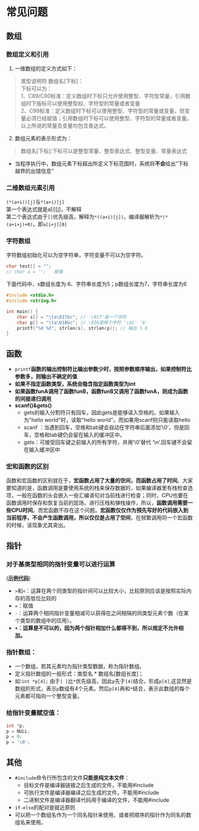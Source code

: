 # 常见问题

## 数组

### **数组定义和引用**
1. 一维数组的定义方式如下：
> 类型说明符 数组名[下标]：<br/>
> 下标可以为：<br/>
> 1、C89/C90标准：定义数组时下标只允许使用整型、字符型常量，引用数组时下版标可以使用整型权、字符型的常量或者变量<br/>
> 2、C99标准：定义数组时下标可以使用整型、字符型的常量或变量，但变量必须已经赋值；引用数组时下标可以使用整型、字符型的常量或者变量。以上所说的常量及变量均包含表达式。


2. 数组元素的表示形式为：
> 数组名[下标];下标可以是整型常量、整型表达式、整型变量、常量表达式

+ 当程序执行中，数组元素下标超出所定义下标范围时，系统将**不会**给出“下标越界的出错信息”

### 二维数组元素引用
`(*(a+i))[j]`与`*(a+i)[j]`<br/>
第一个表达式就是a[i][j]，不解释<br/>
第二个表达式由于`[]`优先级高，解释为`*((a+i)[j])`，编译器解析为`*(*(a+i+j)+0)`，即`a[i+j][0]`

### 字符数组
字符数组初始化可以为空字符串，字符变量不可以为空字符。
```c
char test[] = "";
// char a = '';   报错
```

下面代码中，s数组长度为 6、字符串长度为5；p数组长度为7，字符串长度为6
```c
#include <stdio.h>
#include <string.h>

int main() {
    char s[] = "\ta\017bc"; // '\017'是一个字符
    char p[] = "\ta\018bc"; // \018是两个字符 '\01' '8'
    printf("%d %d", strlen(s), strlen(p)); // 输出 5 6
}
```
## 函数
+ `printf`**函数的输出控制符比输出参数少时，按照参数顺序输出，如果控制符比参数多，则输出不确定的值**
+ **如果不指定函数类型，系统会隐含指定函数类型为int**
+ **如果函数funA调用了函数funB，函数funB又调用了函数funA，则成为函数的间接递归调用**
+ **scanf()&gets()**
    + gets的输入分割符只有回车，因此gets是能够读入空格的。如果输入为"hello world"时，读取"hello world"。而如果用scanf则只能读取hello
    + scanf ：当遇到回车，空格和tab键会自动在字符串后面添加’\0’，但是回车，空格和tab键仍会留在输入的缓冲区中。
    + gets：可接受回车键之前输入的所有字符，并用’\0’替代 ‘\n’.回车键不会留在输入缓冲区中
### 宏和函数的区别
函数和宏函数的区别就在于，**宏函数占用了大量的空间，而函数占用了时间**。大家要知道的是，函数调用是要使用系统的栈来保存数据的，如果编译器里有栈检查选项，一般在函数的头会嵌入一些汇编语句对当前栈进行检查；同时，CPU也要在函数调用时保存和恢复当前的现场，进行压栈和弹栈操作，所以，**函数调用需要一 些CPU时间**。而宏函数不存在这个问题。**宏函数仅仅作为预先写好的代码嵌入到当前程序，不会产生函数调用，所以仅仅是占用了空间**，在频繁调用同一个宏函数的时候，该现象尤其突出。

## 指针
### 对于基类型相同的指针变量可以进行运算
([**示例代码**](/c/case/#指针运算))
+ `>`和`<`：运算在两个同类型的指针间可以比较大小，比较原则应该是按照实际内存的高低位比较的
+ `=`：赋值
+ `-`：运算两个相同指针变量相减可以获得在之间相隔的同类型元素个数（在某个类型的数组中的应用）。
+ **`+`：运算是不可以的，因为两个指针相加什么都得不到，所以规定不允许相加。** 

### **指针数组**：
+ 一个数组，若其元素均为指针类型数据，称为指针数组。
+ 定义指针数组的一般形式：类型名 * 数组名[数组长度]；
+ 如:`int *p[4];`  由于`[ ]`比`*`优先级高，因此`p`先于`[4]`结合，形成`p[4]`,这显然是数组的形式，表示`p`数组有4个元素。然后`p[4]`再和`*`结合，表示此数组的每个元素都可指向一个整型变量。

### 给指针变量赋空值：
```c
int *p;
p = NULL;
p = 0;
p = '\0';
``` 

## 其他

+ `#include`命令行所包含的文件**只能是纯文本文件**：
    + 目标文件是编译器链接之后生成的文件，不能用#include
    + 可执行文件是编译器编译之后生成的文件，不能用#include
    + 二进制文件是编译器翻译代码用于编译的文件，不能用#include
+ `if-else`的配对是就近原则   
+ 可以把一个数组名作为一个同名指针来使用，或者把顺序的指针作为同名的数组名来使用。

